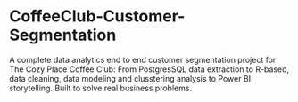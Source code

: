 # CoffeeClub-Customer-Segmentation
A complete data analytics end to end customer segmentation project for The Cozy Place Coffee Club: From PostgresSQL data extraction to R-based, data cleaning, data modeling and clusstering analysis to Power BI storytelling. Built to solve real business problems.
